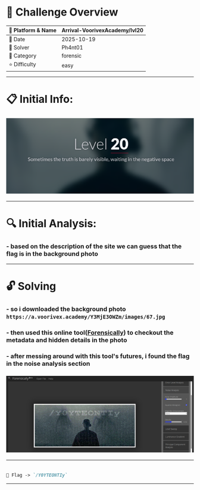 #  📌 Challenge Overview

| 🧩 Platform & Name | Arrival-VoorivexAcademy/lvl20 |
| ------------------- | ------------------------------- |
| 📅 Date             | 2025-10-19 |
| 👾 Solver           | Ph4nt01 |
| 🔰 Category         | forensic |
| ⭐ Difficulty        | easy |

---

# 📋 Initial Info:

### ![](./imgs/lvl20.png)

---

# 🔍 Initial Analysis:

### - based on the description of the site we can guess that the flag is in the background photo

---

# 🔓 Solving

### - so i downloaded the background photo `https://a.voorivex.academy/Y3MjE3OWZm/images/67.jpg`
### - then used this online tool([Forensically](https://29a.ch/photo-forensics/#forensic-magnifier)) to checkout the metadata and hidden details in the photo
### - after messing around with this tool's futures, i found the flag in the noise analysis section
### ![](./imgs/lvl20-1.png)

---

```markdown

🚩 Flag -> `/Y0YTEONTIy`

```

---
